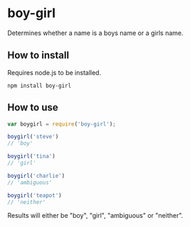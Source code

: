 boy-girl
========

Determines whether a name is a boys name or a girls name.

How to install
--------------
Requires node.js to be installed.

`npm install boy-girl`

How to use
----------
```javascript
var boygirl = require('boy-girl');

boygirl('steve')
// 'boy'

boygirl('tina')
// 'girl'

boygirl('charlie')
// 'ambiguous'

boygirl('teapot')
// 'neither'
```

Results will either be "boy", "girl", "ambiguous" or "neither".

